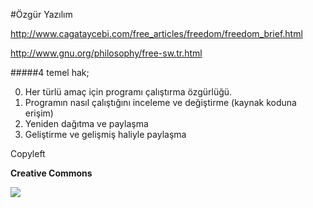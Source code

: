 #Özgür Yazılım

http://www.cagataycebi.com/free_articles/freedom/freedom_brief.html

http://www.gnu.org/philosophy/free-sw.tr.html
 

#####4 temel hak;

0. Her türlü amaç için programı çalıştırma özgürlüğü.
1. Programın nasıl çalıştığını inceleme ve değiştirme (kaynak koduna erişim)
2. Yeniden dağıtma ve paylaşma
3. Geliştirme ve gelişmiş haliyle paylaşma 

Copyleft

**Creative Commons**

![](https://upload.wikimedia.org/wikipedia/commons/thumb/e/e1/Creative_commons_license_spectrum.svg/475px-Creative_commons_license_spectrum.svg.png)


